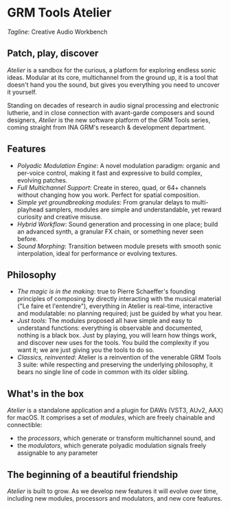 # GRM Tools Atelier

_Tagline_: Creative Audio Workbench

## Patch, play, discover

_Atelier_ is a sandbox for the curious, a platform for exploring endless sonic ideas. Modular at its
core, multichannel from the ground up, it is a tool that doesn't hand you the sound, but gives you
everything you need to uncover it yourself.

Standing on decades of research in audio signal processing and electronic lutherie, and in close
connection with avant-garde composers and sound designers, _Atelier_ is the new software platform of
the GRM Tools series, coming straight from INA GRM's research & development department.

## Features

* _Polyadic Modulation Engine_: A novel modulation paradigm: organic and per-voice control, making
  it fast and expressive to build complex, evolving patches.
* _Full Multichannel Support_: Create in stereo, quad, or 64+ channels without changing how you
  work. Perfect for spatial composition.
* _Simple yet groundbreaking modules_: From granular delays to multi-playhead samplers, modules are
  simple and understandable, yet reward curiosity and creative misuse.
* _Hybrid Workflow_: Sound generation and processing in one place; build an advanced synth, a
  granular FX chain, or something never seen before.
* _Sound Morphing_: Transition between module presets with smooth sonic interpolation, ideal for
  performance or evolving textures.

## Philosophy

* _The magic is in the making_: true to Pierre Schaeffer's founding principles of composing by
  directly interacting with the musical material ("Le faire et l'entendre"), everything in Atelier
  is real-time, interactive and modulatable: no planning required; just be guided by what you hear.
* _Just tools_: The modules proposed all have simple and easy to understand functions: everything is
  observable and documented, nothing is a black box. Just by playing, you will learn how things
  work, and discover new uses for the tools. You build the complexity if you want it; we are just
  giving you the tools to do so.
* _Classics, reinvented_: Atelier is a reinvention of the venerable GRM Tools 3 suite: while
  respecting and preserving the underlying philosophy, it bears no single line of code in common
  with its older sibling.

## What's in the box

_Atelier_ is a standalone application and a plugin for DAWs (VST3, AUv2, AAX) for macOS. It
comprises a set of _modules_, which are freely chainable and connectible:

* the _processors_, which generate or transform multichannel sound, and
* the _modulators_, which generate polyadic modulation signals freely assignable to any parameter

## The beginning of a beautiful friendship

_Atelier_ is built to grow. As we develop new features it will evolve over time, including new
modules, processors and modulators, and new core features.
